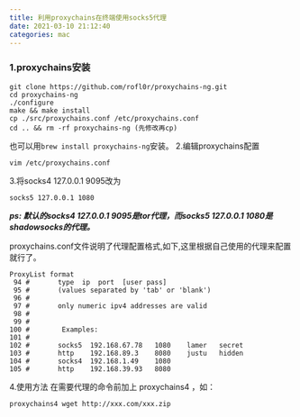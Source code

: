 ```yaml
---
title: 利用proxychains在终端使用socks5代理
date: 2021-03-10 21:12:40
categories: mac
---
```

### 1.proxychains安装
```
git clone https://github.com/rofl0r/proxychains-ng.git
cd proxychains-ng
./configure
make && make install
cp ./src/proxychains.conf /etc/proxychains.conf
cd .. && rm -rf proxychains-ng (先修改再cp)
```
也可以用`brew install proxychains-ng`安装。
2.编辑proxychains配置
```
vim /etc/proxychains.conf
```
3.将socks4 127.0.0.1 9095改为
```
socks5 127.0.0.1 1080
```
***ps: 默认的socks4 127.0.0.1 9095是tor代理，而socks5 127.0.0.1 1080是shadowsocks的代理。***

proxychains.conf文件说明了代理配置格式,如下,这里根据自己使用的代理来配置就行了。

```
ProxyList format
 94 #       type  ip  port  [user pass]
 95 #       (values separated by 'tab' or 'blank')
 96 #
 97 #       only numeric ipv4 addresses are valid
 98 #
 99 #
100 #        Examples:
101 #
102 #       socks5  192.168.67.78   1080    lamer   secret
103 #       http    192.168.89.3    8080    justu   hidden
104 #       socks4  192.168.1.49    1080
105 #       http    192.168.39.93   8080
```
4.使用方法
在需要代理的命令前加上 proxychains4 ，如：
```
proxychains4 wget http://xxx.com/xxx.zip
```

